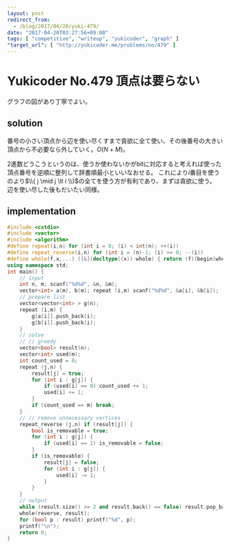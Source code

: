 ```yaml
---
layout: post
redirect_from:
  - /blog/2017/04/20/yuki-479/
date: "2017-04-20T03:27:56+09:00"
tags: [ "competitive", "writeup", "yukicoder", "graph" ]
"target_url": [ "http://yukicoder.me/problems/no/479" ]
---
```


# Yukicoder No.479 頂点は要らない

グラフの図があり丁寧でよい。

## solution

番号の小さい頂点から辺を使い尽くすまで貪欲に全て使い、その後番号の大きい頂点から不必要なら外していく。$O(N + M)$。

$2$進数どうこうというのは、使うか使わないかがbitに対応すると考えれば使った頂点番号を逆順に整列して辞書順最小といいなおせる。
これにより$i$番目を使うのより$\\{ j \mid j \lt i \\}$の全てを使う方が有利であり、まずは貪欲に使う。
辺を使い尽した後もだいたい同様。

## implementation

``` c++
#include <cstdio>
#include <vector>
#include <algorithm>
#define repeat(i,n) for (int i = 0; (i) < int(n); ++(i))
#define repeat_reverse(i,n) for (int i = (n)-1; (i) >= 0; --(i))
#define whole(f,x,...) ([&](decltype((x)) whole) { return (f)(begin(whole), end(whole), ## __VA_ARGS__); })(x)
using namespace std;
int main() {
    // input
    int n, m; scanf("%d%d", &n, &m);
    vector<int> a(m), b(m); repeat (i,m) scanf("%d%d", &a[i], &b[i]);
    // prepare list
    vector<vector<int> > g(n);
    repeat (i,m) {
        g[a[i]].push_back(i);
        g[b[i]].push_back(i);
    }
    // solve
    // // greedy
    vector<bool> result(n);
    vector<int> used(m);
    int count_used = 0;
    repeat (j,n) {
        result[j] = true;
        for (int i : g[j]) {
            if (used[i] == 0) count_used += 1;
            used[i] += 1;
        }
        if (count_used == m) break;
    }
    // // remove unnecessary vertices
    repeat_reverse (j,n) if (result[j]) {
        bool is_removable = true;
        for (int i : g[j]) {
            if (used[i] == 1) is_removable = false;
        }
        if (is_removable) {
            result[j] = false;
            for (int i : g[j]) {
                used[i] -= 1;
            }
        }
    }
    // output
    while (result.size() >= 2 and result.back() == false) result.pop_back();
    whole(reverse, result);
    for (bool p : result) printf("%d", p);
    printf("\n");
    return 0;
}
```
